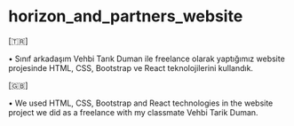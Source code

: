 # horizon_and_partners_website

[🇹🇷]  

• Sınıf arkadaşım Vehbi Tarık Duman ile freelance olarak yaptığımız website projesinde HTML, CSS, Bootstrap ve React teknolojilerini kullandık.  

[🇬🇧]  

• We used HTML, CSS, Bootstrap and React technologies in the website project we did as a freelance with my classmate Vehbi Tarik Duman.
